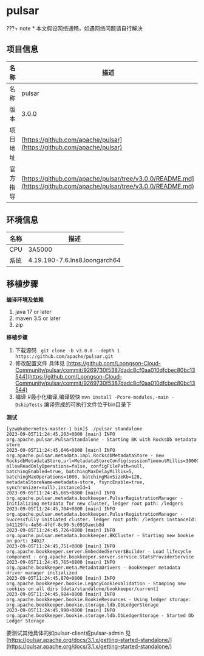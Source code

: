 # pulsar

<!-- note -->
???+ note
    * 本文假设网络通畅，如遇网络问题请自行解决
<!-- note end -->

## 项目信息

|名称       |描述|
|--         |--|
|名称       |pulsar|
|版本       |3.0.0|
|项目地址   |[https://github.com/apache/pulsar](https://github.com/apache/pulsar)|
|官方指导   |[https://github.com/apache/pulsar/tree/v3.0.0/README.md](https://github.com/apache/pulsar/tree/v3.0.0/README.md)|

## 环境信息

|名称       |描述|
|--         |--|
|CPU        |3A5000|
|系统       |4.19.190-7.6.lns8.loongarch64|


## 移植步骤

__编译环境及依赖__
1. java 17 or later
2. maven 3.5 or later
3. zip

__移植步骤__
1. 下载源码
` git clone -b v3.0.0 --depth 1 https://github.com/apache/pulsar.git`
2. 修改配置文件
具体见 [https://github.com/Loongson-Cloud-Community/pulsar/commit/9269730f5387dadc8cf0aa010dfcbec80bc13544](https://github.com/Loongson-Cloud-Community/pulsar/commit/9269730f5387dadc8cf0aa010dfcbec80bc13544)
3. 编译
#最小化编译,编译较快 
` mvn install -Pcore-modules,-main -DskipTests `
编译完成的可执行文件位于bin目录下

__测试__

```
[yzw@kubernetes-master-1 bin]$ ./pulsar standalone
2023-09-05T11:24:45,203+0800 [main] INFO  org.apache.pulsar.PulsarStandalone - Starting BK with RocksDb metadata store
2023-09-05T11:24:45,646+0800 [main] INFO  org.apache.pulsar.metadata.impl.RocksdbMetadataStore - new RocksdbMetadataStore,url=MetadataStoreConfig(sessionTimeoutMillis=30000, allowReadOnlyOperations=false, configFilePath=null, batchingEnabled=true, batchingMaxDelayMillis=5, batchingMaxOperations=1000, batchingMaxSizeKb=128, metadataStoreName=metadata-store, fsyncEnable=true, synchronizer=null),instanceId=1
2023-09-05T11:24:45,665+0800 [main] INFO  org.apache.pulsar.metadata.bookkeeper.PulsarRegistrationManager - Initializing metadata for new cluster, ledger root path: /ledgers
2023-09-05T11:24:45,704+0800 [main] INFO  org.apache.pulsar.metadata.bookkeeper.PulsarRegistrationManager - Successfully initiated cluster. ledger root path: /ledgers instanceId: b41129fc-4e56-4fdf-8c99-5c6910aecb8d
2023-09-05T11:24:45,726+0800 [main] INFO  org.apache.pulsar.metadata.bookkeeper.BKCluster - Starting new bookie on port: 34027
2023-09-05T11:24:45,751+0800 [main] INFO  org.apache.bookkeeper.server.EmbeddedServer$Builder - Load lifecycle component : org.apache.bookkeeper.server.service.StatsProviderService
2023-09-05T11:24:45,765+0800 [main] INFO  org.apache.bookkeeper.meta.MetadataDrivers - BookKeeper metadata driver manager initialized
2023-09-05T11:24:45,870+0800 [main] INFO  org.apache.bookkeeper.bookie.LegacyCookieValidation - Stamping new cookies on all dirs [data/standalone/bookkeeper/current]
2023-09-05T11:24:45,984+0800 [main] INFO  org.apache.bookkeeper.bookie.BookieResources - Using ledger storage: org.apache.bookkeeper.bookie.storage.ldb.DbLedgerStorage
2023-09-05T11:24:45,990+0800 [main] INFO  org.apache.bookkeeper.bookie.storage.ldb.DbLedgerStorage - Started Db Ledger Storage

```
要测试其他具体的如pulsar-client或pulsar-admin 见[https://pulsar.apache.org/docs/3.1.x/getting-started-standalone/](https://pulsar.apache.org/docs/3.1.x/getting-started-standalone/)
